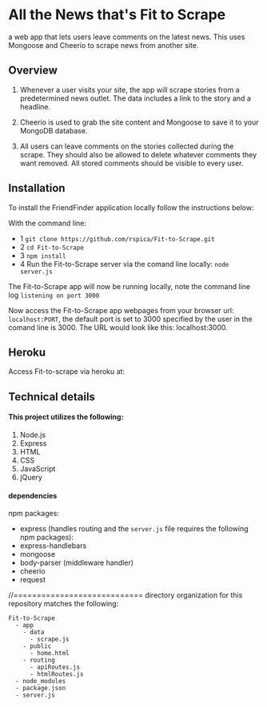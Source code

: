 # All the News that's Fit to Scrape
a web app that lets users leave comments on the latest news. This uses Mongoose and Cheerio to scrape news from another site.

## Overview

1. Whenever a user visits your site, the app will scrape stories from a predetermined news outlet. The data includes a link to the story and a headline.

2. Cheerio is used to grab the site content and Mongoose to save it to your MongoDB database. 

3. All users can leave comments on the stories collected during the scrape. They should also be allowed to delete whatever comments they want removed. All stored comments should be visible to every user.

## Installation

To install the FriendFinder application locally follow the instructions below:

With the command line:

* 1 `git clone https://github.com/rspica/Fit-to-Scrape.git`
* 2 `cd Fit-to-Scrape`
* 3 `npm install`
* 4 Run the Fit-to-Scrape server via the comand line locally: `node server.js`

The Fit-to-Scrape app will now be running locally, note the command line log `listening on port 3000`

Now access the Fit-to-Scrape app webpages from your browser url: `localhost:PORT`, the default port is set to 3000 specified by the user in the comand line is 3000. The URL would look like this: localhost:3000.

## Heroku

Access Fit-to-scrape via heroku at:


## Technical details

#### This project utilizes the following:
1. Node.js
2. Express
3. HTML
4. CSS
5. JavaScript
6. jQuery

#### dependencies
npm packages:
* express (handles routing and the `server.js` file requires the following npm packages):
* express-handlebars
* mongoose
* body-parser (middleware handler)
* cheerio
* request


//============================
directory organization for this repository matches the following:

  ```
  Fit-to-Scrape
    - app
      - data
        - scrape.js
      - public
        - home.html
      - routing
        - apiRoutes.js
        - htmlRoutes.js
    - node_modules
    - package.json
    - server.js
  ```


